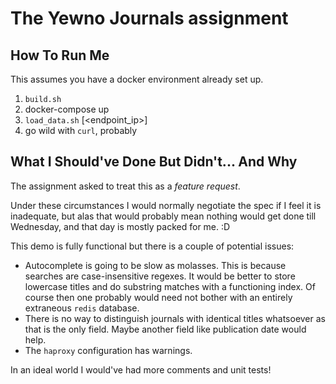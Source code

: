 The Yewno Journals assignment
=============================

How To Run Me
-------------

This assumes you have a docker environment already set up.

1. `build.sh`
2. docker-compose up
3. `load_data.sh` [<endpoint_ip>]
4. go wild with `curl`, probably

What I Should've Done But Didn't... And Why
-------------------------------------------

The assignment asked to treat this as a *feature request*.

Under these circumstances I would normally negotiate the spec if I feel it is
inadequate, but alas that would probably mean nothing would get done till
Wednesday, and that day is mostly packed for me. :D

This demo is fully functional but there is a couple of potential issues:

* Autocomplete is going to be slow as molasses.  This is because searches are
  case-insensitive regexes.  It would be better to store lowercase titles and
  do substring matches with a functioning index.  Of course then one probably
  would need not bother with an entirely extraneous `redis` database.
* There is no way to distinguish journals with identical titles whatsoever as
  that is the only field.  Maybe another field like publication date would help.
* The `haproxy` configuration has warnings.

In an ideal world I would've had more comments and unit tests!
